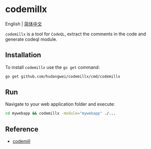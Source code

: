 codemillx
===

English | [简体中文](README-zh_CN.md)

`codemillx` is a tool for `CodeQL`, extract the comments in the code and generate codeql module.

## Installation

To install `codemillx` use the `go get` command:

```bash
go get github.com/hudangwei/codemillx/cmd/codemillx
```

## Run

Navigate to your web application folder and execute:

```bash
cd mywebapp && codemillx -module="mywebapp" ./...
```

## Reference

* [codemill](https://github.com/gagliardetto/codemill)

